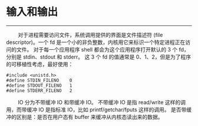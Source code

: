 # 输入和输出
***

&emsp;&emsp;
对于进程需要访问文件，系统调用提供的界面是文件描述符 (file descriptor)。一个 fd 是一个小的非负整数，内核用它来标识一个特定进程正在访问的文件。
对于每一个应用程序 shell 都会为这个应用程序打开默认的 3 个 fd，分别是 stdin、stdout 和 stderr。
这 3 个 fd 的值通常是 0、1、2，但是为了程序的可移植性考虑，最好使用：

    #include <unistd.h>
    #define STDIN_FILENO    0
    #define STDOUT_FILENO   1
    #define STDERR_FILENO   2

&emsp;&emsp;
IO 分为不带缓冲 IO 和带缓冲 IO。
不带缓冲 IO 是指 read/write 这样的调用，而带缓冲 IO 是指标准 IO，比如 printf/getchar/fputs 这样的调用。
是否带缓冲的区别是：是否在用户态有 buffer 来缓冲从内核态读出来的数据。